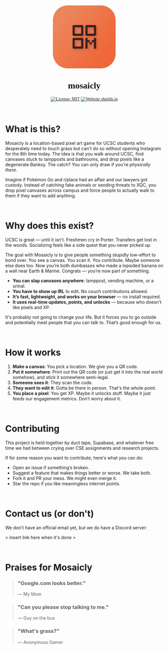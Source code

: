 <div align="center" style="margin-top: 20px; font-family: Outfit;">
    <a href="https://mosaicly.io" style="display:flex; justify-content:center; height:fit-content; padding:0; text-decoration:none; margin:0 0 0 0">
        <img src="./static/github-readme-logo.png" style="height:200px; margin:0"></img>
    </a>
    <h1>mosaicly</h1>

<!-- [![Website shields.io](https://img.shields.io/website?down_message=offline&style=for-the-badge&up_message=online&url=https%3A%2F%2Fdeepfusion.org)](https://deepfusion.org/) -->

[![License: MIT](https://img.shields.io/github/license/LemonFoxmere/Mosaicly?color=orange&style=for-the-badge)](https://github.com/LemonOrangeWasTaken/DeepFusion/blob/master/LICENSE)
[![Website shields.io](https://img.shields.io/github/stars/LemonFoxmere/Mosaicly?color=gold&style=for-the-badge)](https://github.com/LemonOrangeWasTaken/DeepFusion/stargazers)

<!-- [![Website shields.io](https://img.shields.io/github/v/release/LemonFoxmere/Mosaicly?color=blue&label=Version&style=for-the-badge)](https://github.com/LemonFoxmere/Mosaicly/releases/latest) -->

</div>

<!-- table of content -->
<!-- <details open="open">
    <summary style="font-size: 24px; font-weight: 600; margin-bottom: 10px; cursor:pointer">Table of Content</summary>
    <ol style="margin-left:2rem">
        <li><a href="#about">What is this?</a></li>
        <li><a href="#why">Why does this exist?</a></li>
        <li><a href="#how-it-works">How it works.</a></li>
        <li><a href="#contribute">Contributing</a></li>
        <li><a href="#contacts">Contacts</a></li>
        <li><a href="#praises">Praises</a></li>
    </ol>
</details> -->

<!-- <hr style="height:0.1rem"> -->

<br>

<!-- ABOUT THE PROJECT -->
<h1 id="about">What is this?</h1>

Mosaicly is a location-based pixel art game for UCSC students who desperately need to touch grass but can't do so without opening Instagram for the 8th time today. The idea is that you walk around UCSC, find canvases stuck to lampposts and bathrooms, and drop pixels like a degenerate Banksy. The catch? You can only draw if you're _physically there_.

Imagine if Pokémon Go and r/place had an affair and our lawyers got custody. Instead of catching fake animals or sending threats to XQC, you drop pixel canvases across campus and force people to actually walk to them if they want to add anything.

<br>

<h1 id="why">Why does this exist?</h1>

UCSC is great — until it isn't. Freshmen cry in Porter. Transfers get lost in the woods. Socializing feels like a side quest that you never picked up.

The goal with Mosaicly is to give people something stupidly low-effort to bond over. You see a canvas. You scan it. You contribute. Maybe someone else does too. Now you’re both dumbasses who made a lopsided banana on a wall near Earth & Marine. Congrats — you’re now part of something.

- **You can slap canvases anywhere**: lamppost, vending machine, or a urinal.
- **You have to show up IRL** to edit. No couch contributions allowed.
- **It’s fast, lightweight, and works on your browser** — no install required.
- **It uses real-time updates, points, and unlocks** — because who doesn’t like pixels and XP.
  <!-- - **It’s fun and stupid**. Like most of UCSC demands. -->

It's probably not going to change your life. But it forces you to go outside and potentially meet people that you can talk to. That’s good enough for us.

<br>

<h1 id="how-it-works">How it works</h1>

1. **Make a canvas**: You pick a location. We give you a QR code.
2. **Put it somewhere**: Print out the QR code (or just get it into the real world somehow), and stick it somewhere semi-legal.
3. **Someone sees it**: They scan the code.
4. **They want to edit it**: Gotta be there in person. That's the whole point.
5. **You place a pixel**: You get XP. Maybe it unlocks stuff. Maybe it just feeds our engagement metrics. Don’t worry about it.

<br>

<h1 id="contribute">Contributing</h1>

This project is held together by duct tape, Supabase, and whatever free time we had between crying over CSE assignments and research projects.

If for some reason you want to contribute, here's what you can do:

- Open an issue if something’s broken.
- Suggest a feature that makes things better or worse. We take both.
- Fork it and PR your mess. We might even merge it.
- Star the repo if you like meaningless internet points.

<br>

<h1 id="contacts">Contact us (or don't)</h1>

We don't have an official email yet, but we do have a Discord server:

\< insert link here when it's done \>

<br>

<h1 id="praises">Praises for Mosaicly</h1>

> ### "Google.com looks better."
>
> — My Mom

> ### "Can you please stop talking to me."
>
> — Guy on the bus

> ### "What's grass?"
>
> — Anonymous Gamer
